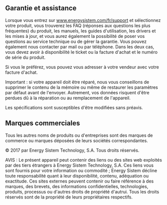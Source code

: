 ## Garantie et assistance

Lorsque vous entrez sur www.energysistem.com/fr/support et sélectionnez votre produit, vous trouverez les FAQ (réponses aux questions les plus fréquentes) du produit, les manuels, les guides d'utilisation, les drivers et les mises à jour, et vous aurez également la possibilité de poser vos questions au service technique ou de gérer la garantie.
Vous pouvez également nous contacter par mail ou par téléphone. Dans les deux cas, vous devez avoir à disponibilité le ticket ou la facture d'achat et le numéro de série du produit.

Si vous le préférez, vous pouvez vous adresser à votre vendeur avec votre facture d'achat.

Important : si votre appareil doit être réparé, nous vous conseillons de supprimer le contenu de la mémoire ou même de restaurer les paramètres par défaut avant de l'envoyer. Autrement, vos données risquent d'être perdues dû à la réparation ou au remplacement de l'appareil.

Les spécifications sont susceptibles d'être modifiées sans préavis.

## Marques commerciales

Tous les autres noms de produits ou d'entreprises sont des marques de commerce ou marques déposées de leurs sociétés correspondantes.

© 2017 par Energy Sistem Technology, S.A. Tous droits réservés.

AVIS : Le présent appareil peut contenir des liens ou des sites web exploités par des tiers étrangers à Energy Sistem Technology, S.A. Ces liens vous sont fournis pour votre information ou commodité ; Energy Sistem décline toute responsabilité quant à leur disponibilité, contenu, adéquation ou exactitude. Ces sites externes peuvent contenir ou faire référence à des marques, des brevets, des informations confidentielles, technologies, produits, processus ou d'autres droits de propriété d'autrui. Tous les droits réservés sont de la propriété de leurs propriétaires respectifs.
